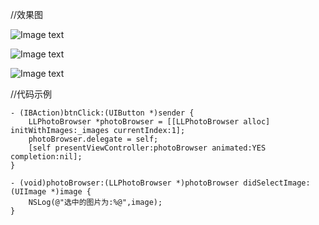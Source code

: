 
//效果图

![Image text](https://github.com/wangzhaomeng/LLPhotoBrowser/blob/master/exampleImgs/IMG_0244.PNG?raw=true)

![Image text](https://github.com/wangzhaomeng/LLPhotoBrowser/blob/master/exampleImgs/IMG_0245.PNG?raw=true)

![Image text](https://github.com/wangzhaomeng/LLPhotoBrowser/blob/master/exampleImgs/IMG_0246.PNG?raw=true)


//代码示例
```
- (IBAction)btnClick:(UIButton *)sender {
    LLPhotoBrowser *photoBrowser = [[LLPhotoBrowser alloc] initWithImages:_images currentIndex:1];
    photoBrowser.delegate = self;
    [self presentViewController:photoBrowser animated:YES completion:nil];
}

- (void)photoBrowser:(LLPhotoBrowser *)photoBrowser didSelectImage:(UIImage *)image {
    NSLog(@"选中的图片为:%@",image);
}
```


